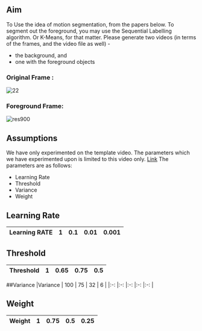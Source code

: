 ## Aim
To Use the idea of motion segmentation, from the papers below. To segment out the foreground, you may use the Sequential Labelling algorithm. Or K-Means, for that matter. Please generate two videos (in terms of the frames, and the video file as well) -
- the background, and
- one with the foreground objects

### Original Frame :
![22](https://user-images.githubusercontent.com/76518189/152031934-80527d51-7509-434f-b362-9ca41ea4f0ad.jpg)
### Foreground Frame:
 ![res900](https://user-images.githubusercontent.com/76518189/152031722-00db92b7-484f-420b-b64c-5884b5cb3d92.png)
 
## Assumptions
We have only experimented on the template video. The parameters which we have experimented upon is limited to this video only. [Link](https://github.com/Mainak1792/Backround_Subtraction/blob/main/assets/umcp.mpg)
The parameters are as follows:
- Learning Rate
- Threshold
- Variance
- Weight
## Learning Rate


| Learning RATE  	| 1  	| 0.1  	|  0.01 	| 0.001  	|
|:-: 	|:-:	|:-:	|:-:	|:-:	|

## Threshold
|Threshold   	|  1 	| 0.65  	| 0.75  	| 0.5  	|
|:-: 	|:-:	|:-:	|:-:	|:-:	|

##Variance
|Variance   	| 100  	| 75  	| 32  	|  6 	|
|:-: 	|:-:	|:-:	|:-:	|:-:	|

## Weight
|Weight   	| 1  	| 0.75  	| 0.5  	|  0.25 	|
|:-: 	|:-:	|:-:	|:-:	|:-:	|
